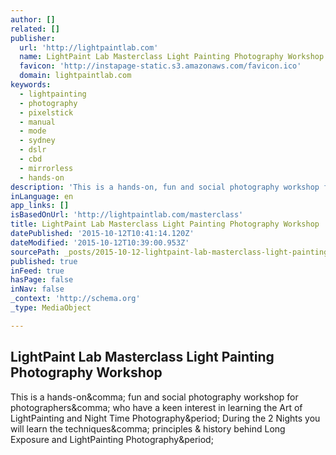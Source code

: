 ```yaml
---
author: []
related: []
publisher:
  url: 'http://lightpaintlab.com'
  name: LightPaint Lab Masterclass Light Painting Photography Workshop
  favicon: 'http://instapage-static.s3.amazonaws.com/favicon.ico'
  domain: lightpaintlab.com
keywords:
  - lightpainting
  - photography
  - pixelstick
  - manual
  - mode
  - sydney
  - dslr
  - cbd
  - mirrorless
  - hands-on
description: 'This is a hands-on, fun and social photography workshop for photographers, who have a keen interest in learning the Art of LightPainting and Night Time Photography. During the 2 Nights you will learn the techniques, principles & history behind Long Exposure and LightPainting Photography.'
inLanguage: en
app_links: []
isBasedOnUrl: 'http://lightpaintlab.com/masterclass'
title: LightPaint Lab Masterclass Light Painting Photography Workshop
datePublished: '2015-10-12T10:41:14.120Z'
dateModified: '2015-10-12T10:39:00.953Z'
sourcePath: _posts/2015-10-12-lightpaint-lab-masterclass-light-painting-photography-worksh.md
published: true
inFeed: true
hasPage: false
inNav: false
_context: 'http://schema.org'
_type: MediaObject

---
```

<article style=""><h1>LightPaint Lab Masterclass Light Painting Photography Workshop</h1><p>This is a hands-on&amp;comma; fun and social photography workshop for photographers&amp;comma; who have a keen interest in learning the Art of LightPainting and Night Time Photography&amp;period; During the 2 Nights you will learn the techniques&amp;comma; principles &amp; history behind Long Exposure and LightPainting Photography&amp;period;</p></article>